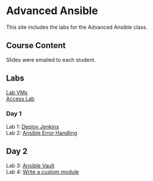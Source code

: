 # Advanced Ansible

This site includes the labs for the Advanced Ansible class.   


## Course Content   
Slides were emailed to each student. 

## Labs   
[Lab VMs](https://docs.google.com/spreadsheets/d/1hqMfSpDqjohHlOX_bwkYhIvntLVW6E8ktLa3uQLHL7k/edit?usp=sharing)   
[Access Lab](labs/access_lab/)   

### Day 1      
Lab 1: [Deploy Jenkins](labs/jenkins-basics/)   
Lab 2: [Ansible Error Handling](labs/error-handling/)     

## Day 2   
Lab 3: [Ansible Vault](labs/ansible-vault/)   
Lab 4: [Write a custom module](labs/gh_module/)   
